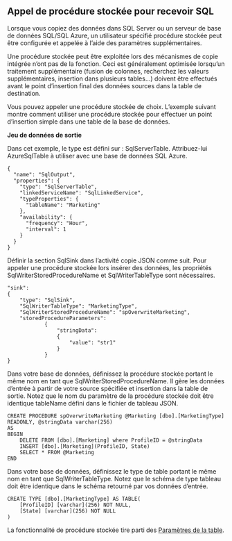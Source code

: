 ## <a name="invoking-stored-procedure-for-sql-sink"></a>Appel de procédure stockée pour recevoir SQL

Lorsque vous copiez des données dans SQL Server ou un serveur de base de données SQL/SQL Azure, un utilisateur spécifié procédure stockée peut être configurée et appelée à l’aide des paramètres supplémentaires. 

Une procédure stockée peut être exploitée lors des mécanismes de copie intégrée n’ont pas de la fonction. Ceci est généralement optimisée lorsqu’un traitement supplémentaire (fusion de colonnes, recherchez les valeurs supplémentaires, insertion dans plusieurs tables...) doivent être effectués avant le point d’insertion final des données sources dans la table de destination. 

Vous pouvez appeler une procédure stockée de choix. L’exemple suivant montre comment utiliser une procédure stockée pour effectuer un point d’insertion simple dans une table de la base de données. 

**Jeu de données de sortie**

Dans cet exemple, le type est défini sur : SqlServerTable. Attribuez-lui AzureSqlTable à utiliser avec une base de données SQL Azure. 

    {
      "name": "SqlOutput",
      "properties": {
        "type": "SqlServerTable",
        "linkedServiceName": "SqlLinkedService",
        "typeProperties": {
          "tableName": "Marketing"
        },
        "availability": {
          "frequency": "Hour",
          "interval": 1
        }
      }
    }
    
Définir la section SqlSink dans l’activité copie JSON comme suit. Pour appeler une procédure stockée lors insérer des données, les propriétés SqlWriterStoredProcedureName et SqlWriterTableType sont nécessaires.

    "sink":
    {
        "type": "SqlSink",
        "SqlWriterTableType": "MarketingType",
        "SqlWriterStoredProcedureName": "spOverwriteMarketing", 
        "storedProcedureParameters":
                {
                    "stringData": 
                    {
                        "value": "str1"     
                    }
                }
    }

Dans votre base de données, définissez la procédure stockée portant le même nom en tant que SqlWriterStoredProcedureName. Il gère les données d’entrée à partir de votre source spécifiée et insertion dans la table de sortie. Notez que le nom du paramètre de la procédure stockée doit être identique tableName défini dans le fichier de tableau JSON.

    CREATE PROCEDURE spOverwriteMarketing @Marketing [dbo].[MarketingType] READONLY, @stringData varchar(256)
    AS
    BEGIN
        DELETE FROM [dbo].[Marketing] where ProfileID = @stringData
        INSERT [dbo].[Marketing](ProfileID, State)
        SELECT * FROM @Marketing
    END

Dans votre base de données, définissez le type de table portant le même nom en tant que SqlWriterTableType. Notez que le schéma de type tableau doit être identique dans le schéma retourné par vos données d’entrée.

    CREATE TYPE [dbo].[MarketingType] AS TABLE(
        [ProfileID] [varchar](256) NOT NULL,
        [State] [varchar](256) NOT NULL
    )

La fonctionnalité de procédure stockée tire parti des [Paramètres de la table](https://msdn.microsoft.com/library/bb675163.aspx).